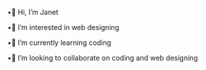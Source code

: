 •👋 Hi, I’m Janet

•👀 I’m interested in web designing

•🌱 I’m currently learning coding

•💞️ I’m looking to collaborate on coding and web designing
